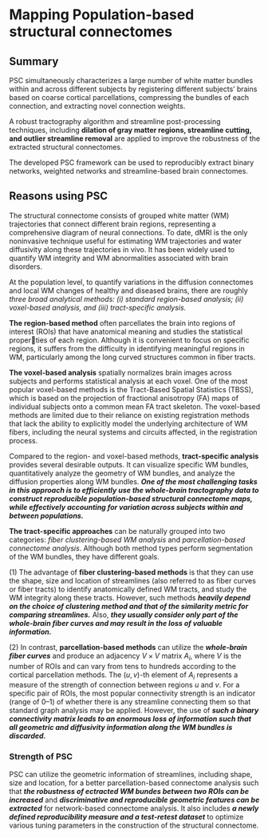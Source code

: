 # Mapping Population-based structural connectomes

## Summary

PSC simultaneously characterizes a large number of white matter bundles within and across different subjects by registering different subjects’ brains based on coarse cortical parcellations, compressing the bundles of each connection, and extracting novel connection weights.

A robust tractography algorithm and streamline post-processing techniques, including **dilation of gray matter regions, streamline cutting, and outlier streamline removal** are applied to improve the robustness of the extracted structural connectomes.

The developed PSC framework can be used to reproducibly extract binary networks, weighted networks and streamline-based brain connectomes.

## Reasons using PSC

The structural connectome consists of grouped white matter (WM) trajectories that connect
different brain regions, representing a comprehensive diagram of neural connections. To date, dMRI is the only noninvasive technique useful for
estimating WM trajectories and water diffusivity along these trajectories in vivo. It has been widely used to quantify WM integrity and WM abnormalities associated with brain disorders.

At the population level, to quantify variations in the diffusion connectomes and local WM changes of healthy and diseased brains, there
are roughly *three broad analytical methods: (i) standard region-based
analysis; (ii) voxel-based analysis, and (iii) tract-specific analysis.* 

**The region-based method** often parcellates the brain into regions of interest (ROIs) that have anatomical meaning and studies the statistical properties of each region. Although it is
convenient to focus on specific regions, it suffers from the difficulty in
identifying meaningful regions in WM, particularly among the long
curved structures common in fiber tracts.

**The voxel-based analysis**
spatially normalizes brain images across subjects and performs statistical analysis at each voxel. One of the most popular voxel-based methods is the Tract-Based Spatial Statistics (TBSS), which is based on the projection of fractional anisotropy (FA) maps of individual subjects onto a common mean FA tract skeleton. The voxel-based methods are limited due to their reliance on existing registration methods that lack the ability to explicitly model the underlying architecture of WM fibers, including the neural systems and circuits affected, in the registration process.

Compared to the region- and voxel-based methods, **tract-specific analysis** provides several desirable outputs. It can visualize specific WM bundles, quantitatively analyze the geometry of WM bundles, and analyze the diffusion properties along WM bundles.  ***One of the most challenging tasks in this approach is to efficiently use the whole-brain tractography data to construct reproducible population-based structural
connectome maps, while effectively accounting for variation across subjects within and between populations.***

**The tract-specific approaches**
can be naturally grouped into two categories: *fiber clustering-based WM analysis* and *parcellation-based connectome
analysis*. Although both method types perform segmentation
of the WM bundles, they have different goals.

(1) The advantage of **fiber clustering-based methods** is that they can use the shape, size and location of streamlines (also referred to as fiber curves
or fiber tracts) to identify anatomically defined WM tracts, and study the WM integrity along these tracts. However, such methods ***heavily depend on
the choice of clustering method and that of the similarity metric for comparing streamlines.*** Also, ***they usually consider only part of the whole-brain fiber curves and may result in the loss of valuable information.***

(2) In contrast, **parcellation-based methods** can utilize the ***whole-brain fiber curves*** and produce an adjacency $V \times V$ matrix $A_i$, where $V$ is the number of ROIs and can vary from tens to hundreds according to the cortical parcellation methods. The $(u, v)$-th element of $A_i$ represents a measure of the strength of connection between regions $u$ and $v$. For a specific pair of ROIs, the most popular connectivity strength is an indicator (range of $0–1$) of whether there is any streamline connecting them so that standard
graph analysis may be applied. However, the use of ***such a binary connectivity matrix leads to an enormous loss of information such that all geometric and diffusivity information along the WM bundles is discarded.***

### Strength of PSC

PSC can utilize the geometric information of
streamlines, including shape, size and location, for a better
parcellation-based connectome analysis such that ***the robustness of ectracted WM bundes between two ROIs can be increased*** and ***discriminative and reproducible geometric features can be extracted*** for network-based connectome analysis. It also includes ***a
newly defined reproducibility measure and a test-retest dataset*** to optimize various tuning parameters in the construction of the structural
connectome.